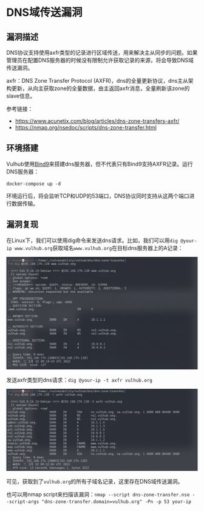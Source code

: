 # DNS域传送漏洞

## 漏洞描述

DNS协议支持使用axfr类型的记录进行区域传送，用来解决主从同步的问题。如果管理员在配置DNS服务器的时候没有限制允许获取记录的来源，将会导致DNS域传送漏洞。

axfr：DNS Zone Transfer Protocol (AXFR)，dns的全量更新协议，dns主从架构更新，从向主获取zone的全量数据，由主返回axfr消息，全量刷新该zone的slave信息。

参考链接：

- https://www.acunetix.com/blog/articles/dns-zone-transfers-axfr/
- https://nmap.org/nsedoc/scripts/dns-zone-transfer.html

## 环境搭建

Vulhub使用[Bind9](https://wiki.debian.org/Bind9)来搭建dns服务器，但不代表只有Bind9支持AXFR记录。运行DNS服务器：

```
docker-compose up -d
```

环境运行后，将会监听TCP和UDP的53端口，DNS协议同时支持从这两个端口进行数据传输。

## 漏洞复现

在Linux下，我们可以使用dig命令来发送dns请求。比如，我们可以用`dig @your-ip www.vulhub.org`获取域名`www.vulhub.org`在目标dns服务器上的A记录：

![image-20220222172325411](images/202202221723645.png)

发送axfr类型的dns请求：`dig @your-ip -t axfr vulhub.org`

![image-20220222172307620](images/202202221723790.png)

可见，获取到了`vulhub.org`的所有子域名记录，这里存在DNS域传送漏洞。

也可以用nmap script来扫描该漏洞：`nmap --script dns-zone-transfer.nse --script-args "dns-zone-transfer.domain=vulhub.org" -Pn -p 53 your-ip`

